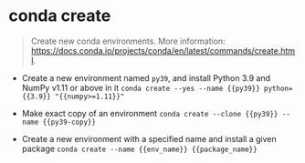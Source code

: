 # conda create
> Create new conda environments.
> More information: <https://docs.conda.io/projects/conda/en/latest/commands/create.html>.

- Create a new environment named `py39`, and install Python 3.9 and NumPy v1.11 or above in it
`conda create --yes --name {{py39}} python={{3.9}} "{{numpy>=1.11}}"`

- Make exact copy of an environment
`conda create --clone {{py39}} --name {{py39-copy}}`

- Create a new environment with a specified name and install a given package
`conda create --name {{env_name}} {{package_name}}`
